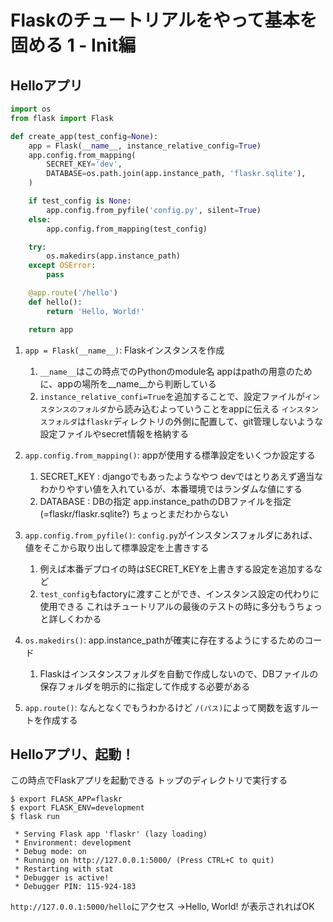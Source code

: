 # Flaskのチュートリアルをやって基本を固める 1 - Init編

## Helloアプリ

```py:__init__.py
import os
from flask import Flask

def create_app(test_config=None):
    app = Flask(__name__, instance_relative_config=True)
    app.config.from_mapping(
        SECRET_KEY='dev',
        DATABASE=os.path.join(app.instance_path, 'flaskr.sqlite'),
    )

    if test_config is None:
        app.config.from_pyfile('config.py', silent=True)
    else:
        app.config.from_mapping(test_config)

    try:
        os.makedirs(app.instance_path)
    except OSError:
        pass

    @app.route('/hello')
    def hello():
        return 'Hello, World!'

    return app
```

1. `app = Flask(__name__)`: Flaskインスタンスを作成
   1. `__name__`はこの時点でのPythonのmodule名 appはpathの用意のために、appの場所を__name__から判断している
   2. `instance_relative_confi=True`を追加することで、設定ファイルが`インスタンスのフォルダ`から読み込むよっていうことをappに伝える
      `インスタンスフォルダ`は`flaskr`ディレクトリの外側に配置して、git管理しないような設定ファイルやsecret情報を格納する

2. `app.config.from_mapping()`: appが使用する標準設定をいくつか設定する
   1. SECRET_KEY  : djangoでもあったようなやつ devではとりあえず適当なわかりやすい値を入れているが、本番環境ではランダムな値にする
   2. DATABASE    : DBの指定 app.instance_pathのDBファイルを指定 (=flaskr/flaskr.sqlite?) ちょっとまだわからない

3. `app.config.from_pyfile()`: `config.py`がインスタンスフォルダにあれば、値をそこから取り出して標準設定を上書きする
   1. 例えば本番デプロイの時はSECRET_KEYを上書きする設定を追加するなど
   2. `test_config`もfactoryに渡すことができ、インスタンス設定の代わりに使用できる これはチュートリアルの最後のテストの時に多分もうちょっと詳しくわかる

4. `os.makedirs()`: app.instance_pathが確実に存在するようにするためのコード 
   1. Flaskはインスタンスフォルダを自動で作成しないので、DBファイルの保存フォルダを明示的に指定して作成する必要がある

5. `app.route()`: なんとなくでもうわかるけど `/(パス)`によって関数を返すルートを作成する

## Helloアプリ、起動！

この時点でFlaskアプリを起動できる
トップのディレクトリで実行する

```
$ export FLASK_APP=flaskr
$ export FLASK_ENV=development
$ flask run

 * Serving Flask app 'flaskr' (lazy loading)
 * Environment: development
 * Debug mode: on
 * Running on http://127.0.0.1:5000/ (Press CTRL+C to quit)
 * Restarting with stat
 * Debugger is active!
 * Debugger PIN: 115-924-183
```

`http://127.0.0.1:5000/hello`にアクセス
→Hello, World! が表示されればOK